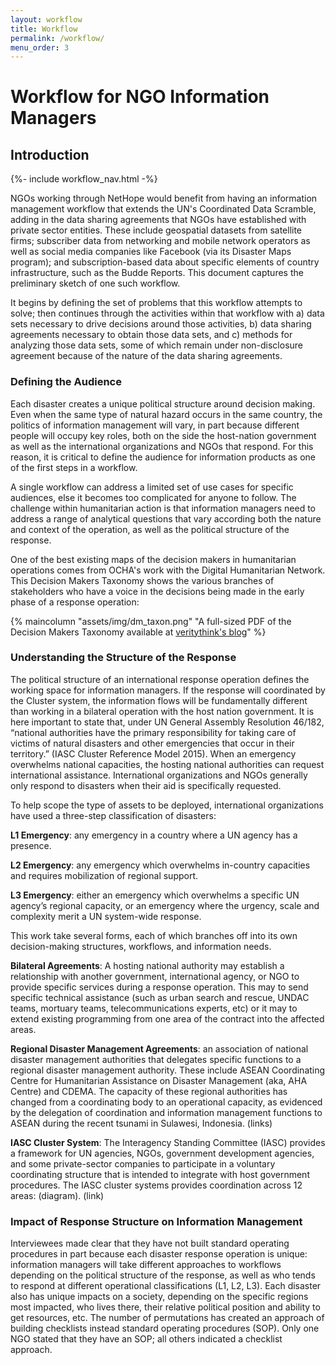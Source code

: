 ```yaml
---
layout: workflow
title: Workflow
permalink: /workflow/
menu_order: 3
---
```


# Workflow for NGO Information Managers
## Introduction
{%- include workflow_nav.html -%}

NGOs working through NetHope would benefit from having an information management workflow that extends the UN's Coordinated Data Scramble, adding in the data sharing agreements that NGOs have established with private sector entities. These include geospatial datasets from satellite firms; subscriber data from networking and mobile network operators as well as social media companies like Facebook (via its Disaster Maps program); and subscription-based data about specific elements of country infrastructure, such as the Budde Reports. This document captures the preliminary sketch of one such workflow.

It begins by defining the set of problems that this workflow attempts to solve; then continues through the activities within that workflow with a) data sets necessary to drive decisions around those activities, b) data sharing agreements necessary to obtain those data sets, and c) methods for analyzing those data sets, some of which remain under non-disclosure agreement because of the nature of the data sharing agreements.

### Defining the Audience
Each disaster creates a unique political structure around decision making. Even when the same type of natural hazard occurs in the same country, the politics of information management will vary, in part because different people will occupy key roles, both on the side the host-nation government as well as the international organizations and NGOs that respond. For this reason, it is critical to define the audience for information products as one of the first steps in a workflow.

A single workflow can address a limited set of use cases for specific audiences, else it becomes too complicated for anyone to follow. The challenge within humanitarian action is that information managers need to address a range of analytical questions that vary according both the nature and context of the operation, as well as the political structure of the response.

One of the best existing maps of the decision makers in humanitarian operations comes from OCHA's work with the Digital Humanitarian Network. This Decision Makers Taxonomy shows the various branches of stakeholders who have a voice in the decisions being made in the early phase of a response operation:


{% maincolumn "assets/img/dm_taxon.png" "A full-sized PDF of the Decision Makers Taxonomy available at <a href='https://blog.veritythink.com/post/60157407408/these-are-the-humanitarian-decision-makers'>veritythink's blog</a>" %}

### Understanding the Structure of the Response

The political structure of an international response operation defines the working space for information managers. If the response will coordinated by the Cluster system, the information flows will be fundamentally different than working in a bilateral operation with the host nation government. It is here important to state that, under UN General Assembly Resolution 46/182, “national authorities have the primary responsibility for taking care of victims of natural disasters and other emergencies that occur in their territory.” (IASC Cluster Reference Model 2015). When an emergency overwhelms national capacities, the hosting national authorities can request international assistance. International organizations and NGOs generally only respond to disasters when their aid is specifically requested.

To help scope the type of assets to be deployed, international organizations have used a three-step classification of disasters:

**L1 Emergency**: any emergency in a country where a UN agency has a presence.

**L2 Emergency**: any emergency which overwhelms in-country capacities and requires mobilization of regional support.

**L3 Emergency**: either an emergency which overwhelms a specific UN agency’s regional capacity, or an emergency where the urgency, scale and complexity merit a UN system-wide response.

This work take several forms, each of which branches off into its own decision-making structures, workflows, and information needs.

**Bilateral Agreements**: A hosting national authority may establish a relationship with another government, international agency, or NGO to provide specific services during a response operation. This may to send specific technical assistance (such as urban search and rescue, UNDAC teams, mortuary teams, telecommunications experts, etc) or it may to extend existing programming from one area of the contract into the affected areas.

**Regional Disaster Management Agreements**: an association of national disaster management authorities that delegates specific functions to a regional disaster management authority. These include ASEAN Coordinating Centre for Humanitarian Assistance on Disaster Management (aka, AHA Centre) and CDEMA. The capacity of these regional authorities has changed from a coordinating body to an operational capacity, as evidenced by the delegation of coordination and information management functions to ASEAN during the recent tsunami in Sulawesi, Indonesia. (links)

**IASC Cluster System**: The Interagency Standing Committee (IASC) provides a framework for UN agencies, NGOs, government development agencies, and some private-sector companies to participate in a voluntary coordinating structure that is intended to integrate with host government procedures. The IASC cluster systems provides coordination across 12 areas: (diagram). (link)

### Impact of Response Structure on Information Management
Interviewees made clear that they have not built standard operating procedures in part because each disaster response operation is unique: information managers will take different approaches to workflows depending on the political structure of the response, as well as who tends to respond at different operational classifications (L1, L2, L3). Each disaster also has unique impacts on a society, depending on the specific regions most impacted, who lives there, their relative political position and ability to get resources, etc. The number of permutations has created an approach of building checklists instead standard operating procedures (SOP). Only one NGO stated that they have an SOP; all others indicated a checklist approach.
